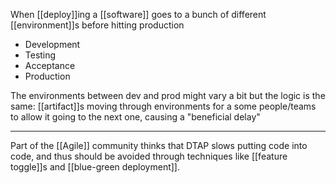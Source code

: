 When [[deploy]]ing a [[software]] goes to a bunch of different [[environment]]s before hitting production

- Development
- Testing
- Acceptance
- Production

The environments between dev and prod might vary a bit but the logic is the same: [[artifact]]s moving through environments for a some people/teams to allow it going to the next one, causing a "beneficial delay" 

---

Part of the [[Agile]] community thinks that DTAP slows putting code into code, and thus should be avoided through techniques like [[feature toggle]]s and [[blue-green deployment]].